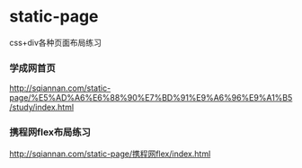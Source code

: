# static-page
css+div各种页面布局练习
### 学成网首页
http://sqiannan.com/static-page/%E5%AD%A6%E6%88%90%E7%BD%91%E9%A6%96%E9%A1%B5/study/index.html
### 携程网flex布局练习
http://sqiannan.com/static-page/携程网flex/index.html
